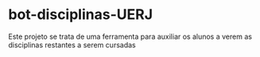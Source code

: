 # bot-disciplinas-UERJ

Este projeto se trata de uma ferramenta para auxiliar os alunos a verem as disciplinas restantes a serem cursadas
